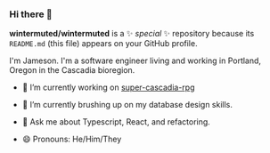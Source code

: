 ### Hi there 👋

**wintermuted/wintermuted** is a ✨ _special_ ✨ repository because its `README.md` (this file) appears on your GitHub profile.

I'm Jameson.  I'm a software engineer living and working in Portland, Oregon in the Cascadia bioregion.

- 🔭 I’m currently working on [super-cascadia-rpg](https://github.com/Super-Cascadia/super-cascadia-rpg)
- 🌱 I’m currently brushing up on my database design skills.

- 💬 Ask me about Typescript, React, and refactoring.
- 😄 Pronouns: He/Him/They

<!--
- 🔭 I’m currently working on ...
- 🌱 I’m currently learning ...
- 👯 I’m looking to collaborate on ...
- 🤔 I’m looking for help with ...
- 💬 Ask me about ...
- 📫 How to reach me: ...
- 😄 Pronouns: ...
- ⚡ Fun fact: ...
-->
